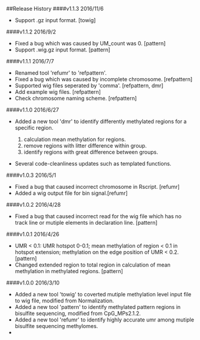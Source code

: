 ##Release History
####v1.1.3 2016/11/6
* Support .gz input format. [towig]

####v1.1.2 2016/9/2
* Fixed a bug which was caused by UM_count was 0. [pattern]
* Support .wig.gz input format. [pattern]

####v1.1.1 2016/7/7
* Renamed tool 'refumr' to 'refpattern'. 
* Fixed a bug which was caused by incomplete chromosome. [refpattern]
* Supported wig files seperated by 'comma'. [refpattern, dmr]
* Add example wig files. [refpattern]
* Check chromosome naming scheme. [refpattern]

####v1.1.0 2016/6/27
* Added a new tool 'dmr' to identify differently methylated regions for a specific region.
	1. calculation mean methylation for regions.
	2. remove regions with litter difference within group.
	3. identify regions with great difference between groups.

* Several code-cleanliness updates such as templated functions.

####v1.0.3 2016/5/1
* Fixed a bug that caused incorrect chromosome in Rscript. [refumr]
* Added a wig output file for bin signal.[refumr]

####v1.0.2 2016/4/28
* Fixed a bug that caused incorrect read for the wig file which has no track line or mutiple elements in declaration line. [pattern]

####v1.0.1 2016/4/26
* UMR < 0.1: UMR hotspot 0-0.1; mean methylation of region < 0.1 in hotspot extension; methylation on the edge position of UMR < 0.2. [pattern]
* Changed extended region to total region in calculation of mean methylation in methylated regions. [pattern]

####v1.0.0 2016/3/10
* Added a new tool 'towig' to coverted mutiple methylation level input file to wig file, modified from Normalization.
* Added a new tool 'pattern' to identify methylated pattern regions in bisulfite sequencing, modified from CpG_MPs2.1.2.
* Added a new tool 'refumr' to identify highly accurate umr among mutiple bisulfite sequencing methylomes.
*
